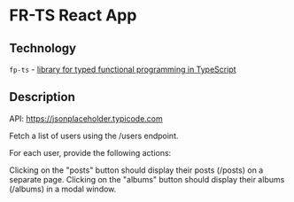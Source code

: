 # FR-TS React App

## Technology

`fp-ts` - [library for typed functional programming in TypeScript](https://github.com/gcanti/fp-ts)

## Description

API: https://jsonplaceholder.typicode.com

Fetch a list of users using the /users endpoint.

For each user, provide the following actions:

Clicking on the "posts" button should display their posts (/posts) on a separate page.
Clicking on the "albums" button should display their albums (/albums) in a modal window.
